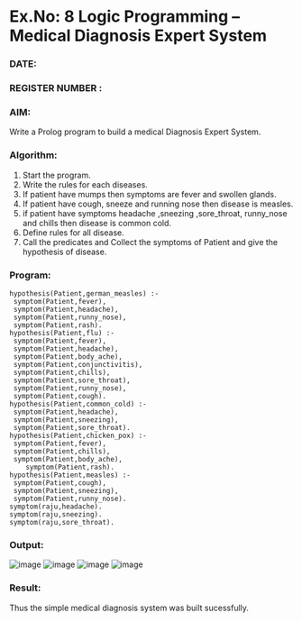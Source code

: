 # Ex.No: 8  Logic Programming –  Medical Diagnosis Expert System
### DATE:                                                                            
### REGISTER NUMBER : 
### AIM: 
Write a Prolog program to build a medical Diagnosis Expert System.
###  Algorithm:
1. Start the program.
2. Write the rules for each diseases.
3. If patient have mumps then symptoms are fever and swollen glands.
4. If patient have cough, sneeze and running nose then disease is measles.
5. if patient have symptoms headache ,sneezing ,sore_throat, runny_nose and  chills then disease is common cold.
6. Define rules for all disease.
7. Call the predicates and Collect the symptoms of Patient and give the hypothesis of disease.

### Program:
```
hypothesis(Patient,german_measles) :- 
 symptom(Patient,fever), 
 symptom(Patient,headache), 
 symptom(Patient,runny_nose), 
 symptom(Patient,rash). 
hypothesis(Patient,flu) :- 
 symptom(Patient,fever), 
 symptom(Patient,headache), 
 symptom(Patient,body_ache), 
 symptom(Patient,conjunctivitis), 
 symptom(Patient,chills), 
 symptom(Patient,sore_throat), 
 symptom(Patient,runny_nose), 
 symptom(Patient,cough). 
hypothesis(Patient,common_cold) :- 
 symptom(Patient,headache), 
 symptom(Patient,sneezing), 
 symptom(Patient,sore_throat). 
hypothesis(Patient,chicken_pox) :- 
 symptom(Patient,fever), 
 symptom(Patient,chills), 
 symptom(Patient,body_ache), 
    symptom(Patient,rash). 
hypothesis(Patient,measles) :- 
 symptom(Patient,cough), 
 symptom(Patient,sneezing), 
 symptom(Patient,runny_nose). 
symptom(raju,headache). 
symptom(raju,sneezing). 
symptom(raju,sore_throat).
```
### Output:
![image](https://github.com/vithyasenthilkumar/AI_Lab_2023-24/assets/127177445/396f7798-79f5-4e3b-a27c-760d5a69fe03)
![image](https://github.com/vithyasenthilkumar/AI_Lab_2023-24/assets/127177445/c31a6f22-61f1-40ca-b370-b68de7f8ce44) 
![image](https://github.com/vithyasenthilkumar/AI_Lab_2023-24/assets/127177445/2621c3da-2b11-491d-acdd-66847c9fc9e0)
![image](https://github.com/vithyasenthilkumar/AI_Lab_2023-24/assets/127177445/fe71fe8a-43a7-448f-85cd-da1fd7a0b53a)
### Result:
Thus the simple medical diagnosis system was built sucessfully.
